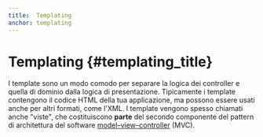 ```yaml
---
title:  Templating
anchor: templating
---
```


# Templating {#templating_title}

I template sono un modo comodo per separare la logica dei controller e quella di
dominio dalla logica di presentazione. Tipicamente i template contengono il
codice HTML della tua applicazione, ma possono essere usati anche per altri
formati, come l'XML. I template vengono spesso chiamati anche "viste", che
costituiscono **parte** del secondo componente del pattern di architettura del
software [model–view–controller](http://www.phptherightway.com/pages/Design-Patterns.html#model-view-controller) (MVC).
